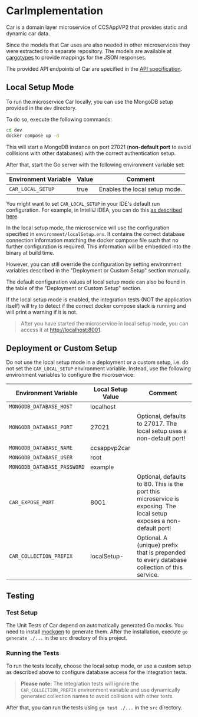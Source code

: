 # CarImplementation
Car is a domain layer microservice of CCSAppVP2 that provides static and dynamic car data.

Since the models that Car uses are also needed in other microservices they were extracted to a separate repository. 
The models are available at 
[cargotypes](https://github.com/ccsapp/cargotypes) to provide mappings for the 
JSON responses.

The provided API endpoints of Car are specified in the
[API specification](https://github.com/ccsapp/CarDesign/blob/main/openapi.yaml).

## Local Setup Mode
To run the microservice Car locally, you can use the MongoDB setup provided in the `dev` directory.

To do so, execute the following commands:
```bash
cd dev
docker compose up -d
```

This will start a MongoDB instance on port 27021 (**non-default port** to avoid collisions with other databases) with
the correct authentication setup.

After that, start the Go server with the following environment variable set:

| Environment Variable | Value | Comment                       | 
|----------------------|-------|-------------------------------|
| `CAR_LOCAL_SETUP`    | true  | Enables the local setup mode. |

You might want to set `CAR_LOCAL_SETUP` in your IDE's default run configuration.
For example, in IntelliJ IDEA, you can do this [as described here](https://stackoverflow.com/a/32761503).

In the local setup mode, the microservice will use the configuration specified in `environment/localSetup.env`.
It contains the correct database connection information matching the docker compose file such that no further
configuration is required. This information will be embedded into the binary at build time.

However, you can still override the configuration by setting environment variables
described in the "Deployment or Custom Setup" section manually.

The default configuration values of local setup mode can also be found in the table of the "Deployment or Custom Setup"
section.

If the local setup mode is enabled, the integration tests (NOT the application itself) will try to detect if the
correct docker compose stack is running and will print a warning if it is not.

> After you have started the microservice in local setup mode, you can access it at
> [http://localhost:8001](http://localhost:8001).

## Deployment or Custom Setup
Do not use the local setup mode in a deployment or a custom setup, i.e. do not set the `CAR_LOCAL_SETUP` environment
variable. Instead, use the following environment variables to configure the microservice:

| Environment Variable        | Local Setup Value | Comment                                                                                                               |
|-----------------------------|-------------------|-----------------------------------------------------------------------------------------------------------------------|
| `MONGODB_DATABASE_HOST`     | localhost         |                                                                                                                       |
| `MONGODB_DATABASE_PORT`     | 27021             | Optional, defaults to 27017. The local setup uses a non-default port!                                                 |
| `MONGODB_DATABASE_NAME`     | ccsappvp2car      |                                                                                                                       |
| `MONGODB_DATABASE_USER`     | root              |                                                                                                                       |
| `MONGODB_DATABASE_PASSWORD` | example           |                                                                                                                       |
| `CAR_EXPOSE_PORT`           | 8001              | Optional, defaults to 80. This is the port this microservice is exposing. The local setup exposes a non-default port! |
| `CAR_COLLECTION_PREFIX`     | localSetup-       | Optional. A (unique) prefix that is prepended to every database collection of this service.                           |

## Testing

### Test Setup
The Unit Tests of Car depend on automatically generated Go mocks.
You need to install [mockgen](https://github.com/golang/mock#installation) to generate them.
After the installation, execute `go generate ./...` in the `src` directory of this project.

### Running the Tests
To run the tests locally, choose the local setup mode, or use a custom setup as described above
to configure database access for the integration tests.

> **Please note:** The integration tests will ignore the `CAR_COLLECTION_PREFIX` environment variable and use
dynamically generated collection names to avoid collisions with other tests.

After that, you can run the tests using `go test ./...` in the `src` directory.
